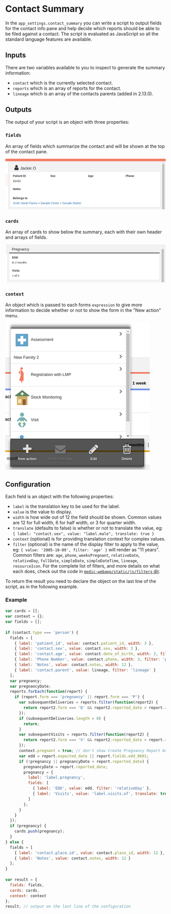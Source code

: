 # Contact Summary

In the `app_settings.contact_summary` you can write a script to output fields for the contact info pane and help decide which reports should be able to be filed against a contact. The script is evaluated as JavaScript so all the standard language features are available.

## Inputs

There are two variables available to you to inspect to generate the summary information:

- `contact` which is the currently selected contact.
- `reports` which is an array of reports for the contact.
- `lineage` which is an array of the contacts parents (added in 2.13.0).

## Outputs

The output of your script is an object with three properties:

### `fields`

An array of fields which summarize the contact and will be shown at the top of the contact pane.

![Summary card](img/summary-card.png)

### `cards`

An array of cards to show below the summary, each with their own header and arrays of fields.

![Pregnancy card](img/pregnancy-card.png)

### `context`

An object which is passed to each forms `expression` to give more information to decide whether or not to show the form in the "New action" menu.

![New action menu](img/new-action-menu.png)

## Configuration

Each field is an object with the following properties:

- `label` is the translation key to be used for the label.
- `value` is the value to display.
- `width` is how wide out of 12 the field should be shown. Common values are 12 for full width, 6 for half width, or 3 for quarter width.
- `translate` (defaults to false) is whether or not to translate the value, eg: `{ label: "contact.sex", value: "label.male", translate: true }`
- `context` (optional) is for providing translation context for complex values.
- `filter` (optional) is the name of the display filter to apply to the value, eg: `{ value: '2005-10-09', filter: 'age' }` will render as "11 years". 
Common filters are: `age`, `phone`, `weeksPregnant`, `relativeDate`, `relativeDay`, `fullDate`, `simpleDate`, `simpleDateTime`, `lineage`, `resourceIcon`. 
For the complete list of filters, and more details on what each does, check out the code in [`medic-webapp/static/js/filters` dir](https://github.com/medic/medic-webapp/tree/master/static/js/filters).

To return the result you need to declare the object on the last line of the script, as in the following example.

### Example

```javascript
var cards = [];
var context = {};
var fields = [];

if (contact.type === 'person') {
  fields = [
    { label: 'patient_id', value: contact.patient_id, width: 3 },
    { label: 'contact.sex', value: contact.sex, width: 3 },
    { label: 'contact.age', value: contact.date_of_birth, width: 3, filter: 'age' },
    { label: 'Phone Number', value: contact.phone, width: 3, filter: 'phone' },
    { label: 'Notes', value: contact.notes, width: 12 },
    { label: 'contact.parent', value: lineage, filter: 'lineage' }
  ];
  var pregnancy;
  var pregnancyDate;
  reports.forEach(function(report) {
    if (report.form === 'pregnancy' || report.form === 'P') {
      var subsequentDeliveries = reports.filter(function(report2) {
        return report2.form === 'D' && report2.reported_date > report.reported_date;
      });
      if (subsequentDeliveries.length > 0) {
        return;
      }
      var subsequentVisits = reports.filter(function(report2) {
        return report2.form === 'V' && report2.reported_date > report.reported_date;
      });
      context.pregnant = true; // don't show Create Pregnancy Report button
      var edd = report.expected_date || report.fields.edd_8601;
      if (!pregnancy || pregnancyDate < report.reported_date) {
        pregnancyDate = report.reported_date;
        pregnancy = {
          label: 'label.pregnancy',
          fields: [
            { label: 'EDD', value: edd, filter: 'relativeDay' },
            { label: 'Visits', value: 'label.visits.of', translate: true, context: { count: subsequentVisits.length, total: 4 } }
          ]
        };
      }
    }
  });
  if (pregnancy) {
    cards.push(pregnancy);
  }
} else {
  fields = [
    { label: 'contact.place.id', value: contact.place_id, width: 12 },
    { label: 'Notes', value: contact.notes, width: 12 }
  ];
}

var result = {
  fields: fields,
  cards: cards,
  context: context
};
result; // output on the last line of the configuration
```
